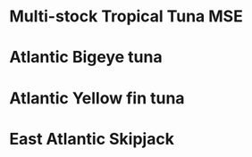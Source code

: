 # Multi-stock Tropical Tuna MSE
# Atlantic Bigeye tuna
# Atlantic Yellow fin tuna
# East Atlantic Skipjack 
